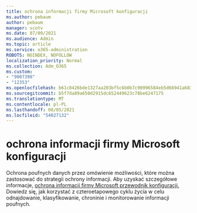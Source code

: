 ```yaml
---
title: ochrona informacji firmy Microsoft konfiguracji
ms.author: pebaum
author: pebaum
manager: scotv
ms.date: 07/09/2021
ms.audience: Admin
ms.topic: article
ms.service: o365-administration
ROBOTS: NOINDEX, NOFOLLOW
localization_priority: Normal
ms.collection: Adm_O365
ms.custom:
- "9007398"
- "12353"
ms.openlocfilehash: b61c8426bde1327aa203bf5c6b0b7c90996584eb5d66941a683e3672654619ac
ms.sourcegitcommit: b5f7da89a650d2915dc652449623c78be6247175
ms.translationtype: MT
ms.contentlocale: pl-PL
ms.lasthandoff: 08/05/2021
ms.locfileid: "54027132"
---
```

# <a name="microsoft-information-protection-setup-guide"></a>ochrona informacji firmy Microsoft konfiguracji

Ochrona poufnych danych przez omówienie możliwości, które można zastosować do strategii ochrony informacji. Aby uzyskać szczegółowe informacje, [ochrona informacji firmy Microsoft przewodnik konfiguracji.](https://admin.microsoft.com/adminportal/home#/modernonboarding/mipsetupguide) Dowiedz się, jak korzystać z czteroetapowego cyklu życia w celu odnajdowanie, klasyfikowanie, chroninie i monitorowanie informacji poufnych.